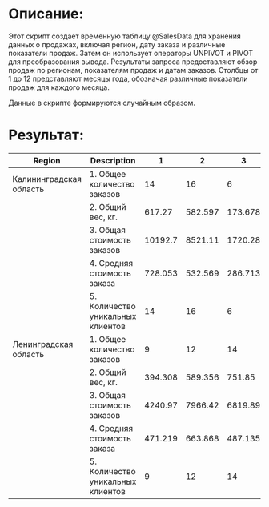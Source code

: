 # Описание:

Этот скрипт создает временную таблицу @SalesData для хранения данных о продажах, включая регион, дату заказа и различные показатели продаж. Затем он использует операторы UNPIVOT и PIVOT для преобразования вывода. Результаты запроса предоставляют обзор продаж по регионам, показателям продаж и датам заказов. Столбцы от 1 до 12 представляют месяцы года, обозначая различные показатели продаж для каждого месяца.

Данные в скрипте формируются случайным образом.

# Результат:

| Region              | Description                  | 1   | 2    | 3    | 4    | 5   | 6    | 7    | 8    | 9   | 10   | 11 | 12 |
|---------------------|------------------------------|-----|------|------|------|-----|------|------|------|-----|------|----|----|
| Калининградская область | 1. Общее количество заказов   | 14  | 16   | 6    | 8    | 11  | 17   | 11   | 13   | 15  | 22   | 1  | 0  |
|                     | 2. Общий вес, кг.            | 617.27 | 582.597 | 173.678 | 432.355 | 536.889 | 802.944 | 588.887 | 793.685 | 905.964 | 1058.22 | 9.90307 | 0  |
|                     | 3. Общая стоимость заказов   | 10192.7 | 8521.11 | 1720.28 | 5567.59 | 6908.11 | 9409.6 | 6709.17 | 4629.06 | 6085.43 | 13834.4 | 876.59 | 0  |
|                     | 4. Средняя стоимость заказа  | 728.053 | 532.569 | 286.713 | 695.949 | 628.01 | 553.506 | 609.925 | 356.082 | 405.695 | 628.837 | 876.59 | 0  |
|                     | 5. Количество уникальных клиентов | 14 | 16 | 6 | 8 | 11 | 17 | 11 | 12 | 15 | 22 | 1 | 0  |
| Ленинградская область | 1. Общее количество заказов   | 9   | 12  | 14   | 10   | 5    | 19   | 12  | 13   | 12   | 11   | 3  | 0  |
|                    | 2. Общий вес, кг.            | 394.308 | 589.356 | 751.85 | 343.292 | 275.367 | 984.729 | 759.762 | 731.458 | 759.765 | 440.474 | 222.499 | 0  |
|                    | 3. Общая стоимость заказов   | 4240.97 | 7966.42 | 6819.89 | 3347.86 | 3253.19 | 8106.29 | 5167.65 | 4831.49 | 5529.47 | 6326.16 | 2196.62 | 0  |
|                    | 4. Средняя стоимость заказа  | 471.219 | 663.868 | 487.135 | 334.786 | 650.638 | 426.647 | 430.637 | 371.653 | 460.789 | 575.105 | 732.207 | 0  |
|                    | 5. Количество уникальных клиентов | 9 | 12 | 14 | 10 | 5 | 19 | 12 | 13 | 12 | 11 | 3 | 0  |